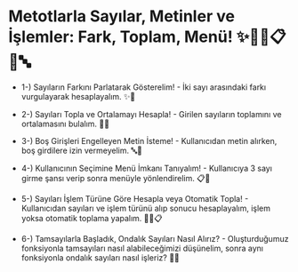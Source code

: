 # Metotlarla Sayılar, Metinler ve İşlemler: Fark, Toplam, Menü! ✨🔢🔀📋🧮🔤

* 1-) Sayıların Farkını Parlatarak Gösterelim! - İki sayı arasındaki farkı vurgulayarak hesaplayalım. ✨🔢

* 2-) Sayıları Topla ve Ortalamayı Hesapla! - Girilen sayıların toplamını ve ortalamasını bulalım. 🧮🔢

* 3-) Boş Girişleri Engelleyen Metin İsteme! - Kullanıcıdan metin alırken, boş girdilere izin vermeyelim. 🔤🔄

* 4-) Kullanıcının Seçimine Menü İmkanı Tanıyalım! - Kullanıcıya 3 sayı girme şansı verip sonra menüyle yönlendirelim. 📋🔢

* 5-) Sayıları İşlem Türüne Göre Hesapla veya Otomatik Topla! - Kullanıcıdan sayıları ve işlem türünü alıp sonucu hesaplayalım, işlem yoksa otomatik toplama yapalım. 🔢🔀📋

* 6-) Tamsayılarla Başladık, Ondalık Sayıları Nasıl Alırız? - Oluşturduğumuz fonksiyonla tamsayıları nasıl alabileceğimizi düşünelim, sonra aynı fonksiyonla ondalık sayıları nasıl işleriz? 🤔🔢

